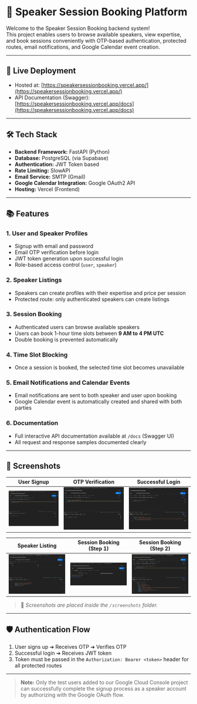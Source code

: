 # 🎤 Speaker Session Booking Platform

Welcome to the Speaker Session Booking backend system!  
This project enables users to browse available speakers, view expertise, and book sessions conveniently with OTP-based authentication, protected routes, email notifications, and Google Calendar event creation.

---

## 🚀 Live Deployment

- Hosted at: [https://speakersessionbooking.vercel.app/](https://speakersessionbooking.vercel.app/)
- API Documentation (Swagger): [https://speakersessionbooking.vercel.app/docs](https://speakersessionbooking.vercel.app/docs)

---

## 🛠️ Tech Stack

- **Backend Framework:** FastAPI (Python)
- **Database:** PostgreSQL (via Supabase)
- **Authentication:** JWT Token based
- **Rate Limiting:** SlowAPI
- **Email Service:** SMTP (Gmail)
- **Google Calendar Integration:** Google OAuth2 API
- **Hosting:** Vercel (Frontend)

---

## 📚 Features

### 1. User and Speaker Profiles
- Signup with email and password
- Email OTP verification before login
- JWT token generation upon successful login
- Role-based access control (`user`, `speaker`)

### 2. Speaker Listings
- Speakers can create profiles with their expertise and price per session
- Protected route: only authenticated speakers can create listings

### 3. Session Booking
- Authenticated users can browse available speakers
- Users can book 1-hour time slots between **9 AM to 4 PM UTC**
- Double booking is prevented automatically

### 4. Time Slot Blocking
- Once a session is booked, the selected time slot becomes unavailable

### 5. Email Notifications and Calendar Events
- Email notifications are sent to both speaker and user upon booking
- Google Calendar event is automatically created and shared with both parties

### 6. Documentation
- Full interactive API documentation available at `/docs` (Swagger UI)
- All request and response samples documented clearly

---

## 📸 Screenshots

| User Signup | OTP Verification | Successful Login |
|:-----------:|:-----------------:|:----------------:|
| ![](screenshots/1-user-signup.png) | ![](screenshots/2-otp-verification.png) | ![](screenshots/3-login-success.png) |

| Speaker Listing | Session Booking (Step 1) | Session Booking (Step 2) |
|:---------------:|:------------------------:|:------------------------:|
| ![](screenshots/4-speaker-listing.png) | ![](screenshots/5-booking-session-1.png) | ![](screenshots/5-booking-session-2.png) |

> 📂 *Screenshots are placed inside the `/screenshots` folder.*

---

## 🛡️ Authentication Flow

1. User signs up ➔ Receives OTP ➔ Verifies OTP
2. Successful login ➔ Receives JWT token
3. Token must be passed in the `Authorization: Bearer <token>` header for all protected routes

---

> **Note:** Only the test users added to our Google Cloud Console project can successfully complete the signup process as a speaker account by authorizing with the Google OAuth flow.